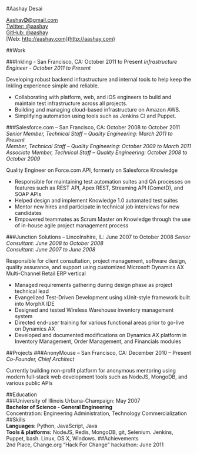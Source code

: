 #Aashay Desai

<span class="contact email"><a href="mailto:aashayd@gmail.com">Aashay<strong>D</strong>@gmail.com</a></span>  
<span class="contact twitter">[Twitter: @aashay](http://twitter.com/aashay)</span>  
<span class="contact github">[GitHub: @aashay](http://github.com/aashay)</span>  
<span class="contact web">[Web: http://aashay.com](http://aashay.com)</span>  

##Work

###Inkling - San Francisco, CA: October 2011 to Present
*Infrastructure Engineer - October 2011 to Present*

Developing robust backend infrastructure and internal tools to help keep the Inkling
experience simple and reliable.

* Collaborating with platform, web, and iOS engineers to build and maintain test infrastructure
  across all projects.
* Building and managing cloud-based infrastructure on Amazon AWS.
* Simplifying automation using tools such as Jenkins CI and Puppet.

###Salesforce.com – San Francisco, CA: October 2008 to October 2011
*Senior Member, Technical Staff – Quality Engineering: March 2011 to Present*  
*Member, Technical Staff – Quality Engineering: October 2009 to March 2011*  
*Associate Member, Technical Staff – Quality Engineering: October 2008 to October 2009*  

Quality Engineer on Force.com API, formerly on Salesforce Knowledge  

* Responsible for maintaining test automation suites and QA processes on features such as REST API, Apex REST, Streaming API (CometD), and SOAP APIs  
* Helped design and implement Knowledge 1.0 automated test suites  
* Mentor new hires and participate in technical job interviews for new candidates  
* Empowered teammates as Scrum Master on Knowledge through the use of in-house agile project management process  

###Junction Solutions – Lincolnshire, IL: June 2007 to October 2008
*Senior Consultant: June 2008 to October 2008*  
*Consultant: June 2007 to June 2008*  

Responsible for client consultation, project management, software design, quality assurance, and support using customized Microsoft Dynamics AX Multi-Channel Retail ERP vertical  

* Managed requirements gathering during design phase as project technical lead   
* Evangelized Test-Driven Development using xUnit-style framework built into MorphX IDE
* Designed and tested Wireless Warehouse inventory management system  
* Directed end-user training for various functional areas prior to go-live on Dynamics AX  
* Developed and documented modifications on Dynamics AX platform in Inventory Management, Order Management, and Financials modules   

##Projects
###AnonyMouse – San Francisco, CA: December 2010 – Present
*Co-Founder, Chief Architect*

Currently building non-profit platform for anonymous mentoring using modern full-stack web development tools such as NodeJS, MongoDB, and various public APIs  


##Education  
###University of Illinois Urbana-Champaign:	May 2007  
**Bachelor of Science - General Engineering**  
Concentration: Engineering Administration, Technology Commercialization  
##Skills  
**Languages:** Python, JavaScript, Java  
**Tools &amp; platforms:** NodeJS, Redis, MongoDB, git, Selenium.  Jenkins, Puppet, bash. Linux, OS X, Windows. 
##Achievements  
2nd Place, Change.org “Hack For Change” hackathon:   June 2011  

